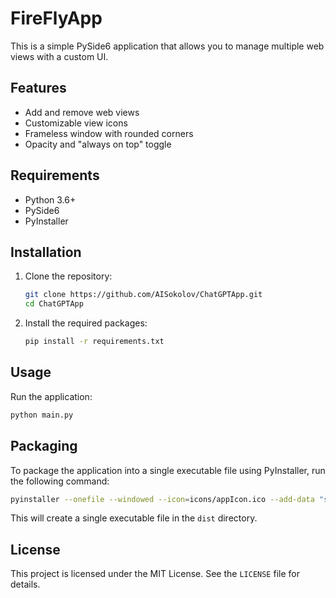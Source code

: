 
# FireFlyApp

This is a simple PySide6 application that allows you to manage multiple web views with a custom UI.

## Features

- Add and remove web views
- Customizable view icons
- Frameless window with rounded corners
- Opacity and "always on top" toggle

## Requirements

- Python 3.6+
- PySide6
- PyInstaller

## Installation

1. Clone the repository:
    ```sh
    git clone https://github.com/AISokolov/ChatGPTApp.git
    cd ChatGPTApp
    ```

2. Install the required packages:
    ```sh
    pip install -r requirements.txt
    ```

## Usage

Run the application:
```sh
python main.py
```

## Packaging

To package the application into a single executable file using PyInstaller, run the following command:
```sh
pyinstaller --onefile --windowed --icon=icons/appIcon.ico --add-data "styles/style.qss;styles" --add-data "icons/appIcon.ico;icons" main.py
```

This will create a single executable file in the `dist` directory.

## License

This project is licensed under the MIT License. See the `LICENSE` file for details.